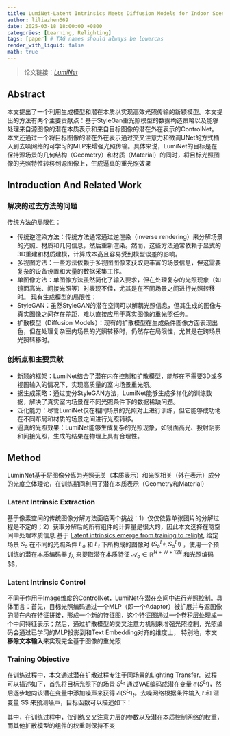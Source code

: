 ```yaml
---
title: LumiNet-Latent Intrinsics Meets Diffusion Models for Indoor Scene Relighting
author: liliazhen669
date: 2025-03-18 18:00:00 +0800
categories: [Learning, Relighting]
tags: [paper] # TAG names should always be lowercas
render_with_liquid: false
math: true
---
```



> 论文链接：*[LumiNet](https://arxiv.org/pdf/2412.00177)*


## Abstract

本文提出了一个利用生成模型和潜在本质以实现高效光照传输的新颖模型。本文提出的方法有两个主要贡献点：基于StyleGan重光照模型的数据构造策略以及能够处理来自源图像的潜在本质表示和来自目标图像的潜在外在表示的ControlNet。本文还通过一个将目标图像的潜在外在表示通过交叉注意力和微调UNet的方式插入到去噪网络的可学习的MLP来增强光照传输。具体来说，LumiNet的目标是在保持源场景的几何结构（Geometry）和材质（Material）的同时，将目标光照图像的光照特性转移到源图像上，生成逼真的重光照效果

## Introduction And Related Work

### 解决的过去方法的问题

传统方法的局限性：

- 传统逆渲染方法：传统方法通常通过逆渲染（inverse rendering）来分解场景的光照、材质和几何信息，然后重新渲染。然而，这些方法通常依赖于显式的3D重建和材质建模，计算成本高且容易受到模型误差的影响。
- 多视图方法：一些方法依赖于多视图图像来获取更丰富的场景信息，但这需要复杂的设备设置和大量的数据采集工作。
- 单图像方法：单图像方法虽然简化了输入要求，但在处理复杂的光照现象（如镜面高光、间接光照等）时表现不佳，尤其是在不同场景之间进行光照转移时。
现有生成模型的局限性：
- StyleGAN：虽然StyleGAN的潜在空间可以解耦光照信息，但其生成的图像与真实图像之间存在差距，难以直接应用于真实图像的重光照任务。
- 扩散模型（Diffusion Models）：现有的扩散模型在生成条件图像方面表现出色，但在处理复杂室内场景的光照转移时，仍然存在局限性，尤其是在跨场景光照转移时。

### 创新点和主要贡献

- 新颖的框架：LumiNet结合了潜在内在控制和扩散模型，能够在不需要3D或多视图输入的情况下，实现高质量的室内场景重光照。
- 据生成策略：通过变分StyleGAN方法，LumiNet能够生成多样化的训练数据，解决了真实室内场景在不同光照条件下的数据稀缺问题。
- 泛化能力：尽管LumiNet仅在相同场景的光照对上进行训练，但它能够成功地在不同布局和材质的场景之间进行光照转移。
- 逼真的光照效果：LumiNet能够生成复杂的光照现象，如镜面高光、投射阴影和间接光照，生成的结果在物理上具有合理性。

## Method

LuminNet基于将图像分离为光照无关（本质表示）和光照相关（外在表示）成分的光度立体理论，在训练期间利用了潜在本质表示（Geometry和Material）

### Latent Intrinsic Extraction

基于像素空间的传统图像分解方法面临两个挑战：1）仅仅依靠单张图片的分解过程是不定的；2）获取分解后的所有组件的计算量是很大的，因此本文选择在隐空间中处理本质信息.基于 [Latent intrinsics emerge from training to relight](), 给定场景 $S_{o}$ 在不同的光照条件 $L_{o}$ 和 $L_{t}$ 下所构成的图像对 $(S_{o}^{L_{o}},S_{o}^{L_{t}})$ ，使用一个预训练的潜在本质编码器 $f_{\lambda}$ 来提取潜在本质特征 $\mathcal{A}_{o} \in \mathbb{R}^{H\plus W \plus 128}$ 和光照编码 $$，

### Latent Intrinsic Control

不同于作用于Image维度的ControlNet，LumiNet在潜在空间中进行光照控制。具体而言：首先，目标光照编码通过一个MLP（即一个Adaptor）被扩展并与源图像的潜在内在特征拼接，形成一个新的特征图，这个特征图通过一个卷积层处理成一个中间特征表示；然后，通过扩散模型的交叉注意力机制来增强光照控制，光照编码会通过已学习的MLP投影到和Text Embedding对齐的维度上， 特别地，本文**移除文本输入**来实现完全基于图像的重光照

### Training Objective

在训练过程中，本文通过潜在扩散过程专注于同场景的Lighting Transfer。过程可以描述如下，首先将目标光照下的场景 $S^{L_{t}}$ 通过VAE编码成潜在变量 $\mathcal{E}(S^{L_{t}})$，然后逐步地向该潜在变量中添加噪声来获得 $\mathcal{E}(S^{L_{t}})_t$。去噪网络根据条件输入 $t$ 和 潜变量 $$  来预测噪声，目标函数可以描述如下：

其中，在训练过程中，仅训练交叉注意力层的参数以及潜在本质控制网络的权重，而其他扩散模型的组件的权重则保持不变